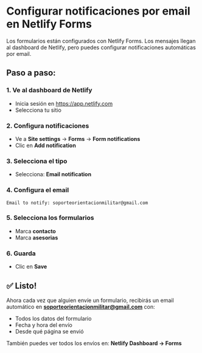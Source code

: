 # Configurar notificaciones por email en Netlify Forms

Los formularios están configurados con Netlify Forms. Los mensajes llegan al dashboard de Netlify, pero puedes configurar notificaciones automáticas por email.

## Paso a paso:

### 1. Ve al dashboard de Netlify
- Inicia sesión en https://app.netlify.com
- Selecciona tu sitio

### 2. Configura notificaciones
- Ve a **Site settings** → **Forms** → **Form notifications**
- Clic en **Add notification**

### 3. Selecciona el tipo
- Selecciona: **Email notification**

### 4. Configura el email
```
Email to notify: soporteorientacionmilitar@gmail.com
```

### 5. Selecciona los formularios
- Marca **contacto**
- Marca **asesorias**

### 6. Guarda
- Clic en **Save**

## ✅ Listo!

Ahora cada vez que alguien envíe un formulario, recibirás un email automático en **soporteorientacionmilitar@gmail.com** con:
- Todos los datos del formulario
- Fecha y hora del envío
- Desde qué página se envió

También puedes ver todos los envíos en: **Netlify Dashboard → Forms**
